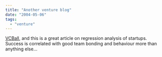```yaml
---
title: "Another venture blog"
date: "2004-05-06"
tags: 
  - "venture"
---
```


[VCBall](http://brotman.blogs.com/vcball/2004/04/its_the_managem.html), and this is a great article on regression analysis of startups. Success is correlated with good team bonding and behaviour more than anything else...
